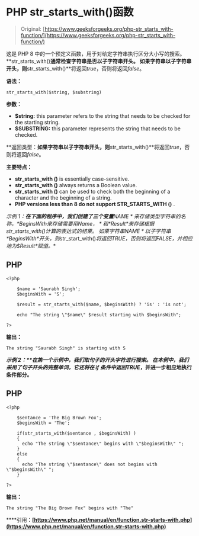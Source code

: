 # PHP str_starts_with()函数

> Original: [https://www.geeksforgeeks.org/php-str_starts_with-function/](https://www.geeksforgeeks.org/php-str_starts_with-function/)

这是 PHP 8 中的一个预定义函数，用于对给定字符串执行区分大小写的搜索。 **str_starts_with()**通常检查字符串是否以子字符串开头。 如果字符串以子字符串开头，则**str_starts_with()**将返回*true*，否则将返回*false*。

**语法：**

```
str_starts_with($string, $substring) 
```

**参数：**

*   **$string:** this parameter refers to the string that needs to be checked for the starting string.
*   **$SUBSTRING:** this parameter represents the string that needs to be checked.

**返回类型：**如果字符串以子字符串开头，则**str_starts_with()**将返回*true*，否则将返回*false*。

**主要特点：**

*   **str_starts_with ()** is essentially case-sensitive.
*   **str_starts_with ()** always returns a Boolean value.
*   **str_starts_with ()** can be used to check both the beginning of a character and the beginning of a string.
*   **PHP versions less than 8 do not support STR_STARTS_WITH ()** .

**示例 1：**在下面的程序中，我们创建了三个变量***$NAME*来存储类型字符串的名称，*$BeginsWith*来存储需要用*$Name，*和*$Result*来存储根据**str_starts_with()**计算的表达式的结果。 如果字符串*$NAME*以子字符串*$BeginsWith*开头，则**str_start_with()**将返回*TRUE*，否则将返回*FALSE*，并相应地为*$Result*赋值。**

## **PHP**

```
<?php

    $name = 'Saurabh Singh';
    $beginsWith = 'S';

    $result = str_starts_with($name, $beginsWith) ? 'is' : 'is not';

    echo "The string \"$name\" $result starting with $beginsWith";

?>
```

****输出：****

```
The string "Saurabh Singh" is starting with S
```

****示例 2：**在第一个示例中，我们取句子的开头字符进行搜索。 在本例中，我们采用了句子开头的完整单词，它还将在 if 条件中返回*TRUE*，并进一步相应地执行条件部分。**

## **PHP**

```
<?php

    $sentance = 'The Big Brown Fox';
    $beginsWith = 'The';

    if(str_starts_with($sentance , $beginsWith) )
    {
      echo "The string \"$sentance\" begins with \"$beginsWith\" ";
    }
    else
    {
      echo "The string \"$sentance\" does not begins with \"$beginsWith\" ";
    }    

?>
```

****输出：****

```
The string "The Big Brown Fox" begins with "The" 
```

****引用：**[https://www.php.net/manual/en/function.str-starts-with.php](https://www.php.net/manual/en/function.str-starts-with.php)**